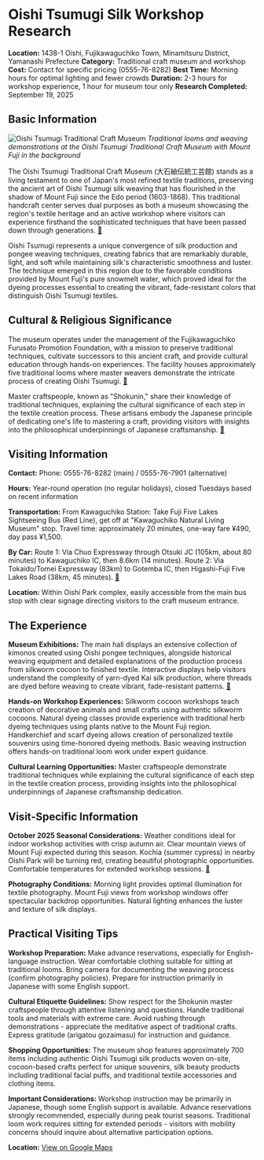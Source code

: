 # Oishi Tsumugi Silk Workshop Research

**Location:** 1438-1 Oishi, Fujikawaguchiko Town, Minamitsuru District, Yamanashi Prefecture
**Category:** Traditional craft museum and workshop
**Cost:** Contact for specific pricing (0555-76-8282)
**Best Time:** Morning hours for optimal lighting and fewer crowds
**Duration:** 2-3 hours for workshop experience, 1 hour for museum tour only
**Research Completed:** September 19, 2025

## Basic Information

![Oishi Tsumugi Traditional Craft Museum](https://upload.wikimedia.org/wikipedia/commons/thumb/0/0a/Chiiori_House_Winter.jpg/250px-Chiiori_House_Winter.jpg)
*Traditional looms and weaving demonstrations at the Oishi Tsumugi Traditional Craft Museum with Mount Fuji in the background*

The Oishi Tsumugi Traditional Craft Museum (大石紬伝統工芸館) stands as a living testament to one of Japan's most refined textile traditions, preserving the ancient art of Oishi Tsumugi silk weaving that has flourished in the shadow of Mount Fuji since the Edo period (1603-1868). This traditional handcraft center serves dual purposes as both a museum showcasing the region's textile heritage and an active workshop where visitors can experience firsthand the sophisticated techniques that have been passed down through generations. [🔗](https://www.mt-fuji.gr.jp/en/experience-facility/)

Oishi Tsumugi represents a unique convergence of silk production and pongee weaving techniques, creating fabrics that are remarkably durable, light, and soft while maintaining silk's characteristic smoothness and luster. The technique emerged in this region due to the favorable conditions provided by Mount Fuji's pure snowmelt water, which proved ideal for the dyeing processes essential to creating the vibrant, fade-resistant colors that distinguish Oishi Tsumugi textiles.

## Cultural & Religious Significance

The museum operates under the management of the Fujikawaguchiko Furusato Promotion Foundation, with a mission to preserve traditional techniques, cultivate successors to this ancient craft, and provide cultural education through hands-on experiences. The facility houses approximately five traditional looms where master weavers demonstrate the intricate process of creating Oishi Tsumugi. [🔗](https://www.fkchannel.jp/facility-06)

Master craftspeople, known as "Shokunin," share their knowledge of traditional techniques, explaining the cultural significance of each step in the textile creation process. These artisans embody the Japanese principle of dedicating one's life to mastering a craft, providing visitors with insights into the philosophical underpinnings of Japanese craftsmanship. [🔗](https://www.pref.yamanashi.jp/shouko/kogyo/densan/oishi_01.html)

## Visiting Information

**Contact:** Phone: 0555-76-8282 (main) / 0555-76-7901 (alternative)

**Hours:** Year-round operation (no regular holidays), closed Tuesdays based on recent information

**Transportation:** From Kawaguchiko Station: Take Fuji Five Lakes Sightseeing Bus (Red Line), get off at "Kawaguchiko Natural Living Museum" stop. Travel time: approximately 20 minutes, one-way fare ¥490, day pass ¥1,500.

**By Car:** Route 1: Via Chuo Expressway through Otsuki JC (105km, about 80 minutes) to Kawaguchiko IC, then 8.6km (14 minutes). Route 2: Via Tokaido/Tomei Expressway (83km) to Gotemba IC, then Higashi-Fuji Five Lakes Road (38km, 45 minutes). [🔗](https://www.town.fujikawaguchiko.lg.jp/ka/info.php?if_id=4833)

**Location:** Within Oishi Park complex, easily accessible from the main bus stop with clear signage directing visitors to the craft museum entrance.

## The Experience

**Museum Exhibitions:** The main hall displays an extensive collection of kimonos created using Oishi pongee techniques, alongside historical weaving equipment and detailed explanations of the production process from silkworm cocoon to finished textile. Interactive displays help visitors understand the complexity of yarn-dyed Kai silk production, where threads are dyed before weaving to create vibrant, fade-resistant patterns. [🔗](https://www.porta-y.jp/en/leisure_culture/9685)

**Hands-on Workshop Experiences:** Silkworm cocoon workshops teach creation of decorative animals and small crafts using authentic silkworm cocoons. Natural dyeing classes provide experience with traditional herb dyeing techniques using plants native to the Mount Fuji region. Handkerchief and scarf dyeing allows creation of personalized textile souvenirs using time-honored dyeing methods. Basic weaving instruction offers hands-on traditional loom work under expert guidance.

**Cultural Learning Opportunities:** Master craftspeople demonstrate traditional techniques while explaining the cultural significance of each step in the textile creation process, providing insights into the philosophical underpinnings of Japanese craftsmanship dedication.

## Visit-Specific Information

**October 2025 Seasonal Considerations:** Weather conditions ideal for indoor workshop activities with crisp autumn air. Clear mountain views of Mount Fuji expected during this season. Kochia (summer cypress) in nearby Oishi Park will be turning red, creating beautiful photographic opportunities. Comfortable temperatures for extended workshop sessions. [🔗](https://www.japan.travel/en/guide/traditional-craft-experiences-and-workshops/)

**Photography Conditions:** Morning light provides optimal illumination for textile photography. Mount Fuji views from workshop windows offer spectacular backdrop opportunities. Natural lighting enhances the luster and texture of silk displays.

## Practical Visiting Tips

**Workshop Preparation:** Make advance reservations, especially for English-language instruction. Wear comfortable clothing suitable for sitting at traditional looms. Bring camera for documenting the weaving process (confirm photography policies). Prepare for instruction primarily in Japanese with some English support.

**Cultural Etiquette Guidelines:** Show respect for the Shokunin master craftspeople through attentive listening and questions. Handle traditional tools and materials with extreme care. Avoid rushing through demonstrations - appreciate the meditative aspect of traditional crafts. Express gratitude (arigatou gozaimasu) for instruction and guidance.

**Shopping Opportunities:** The museum shop features approximately 700 items including authentic Oishi Tsumugi silk products woven on-site, cocoon-based crafts perfect for unique souvenirs, silk beauty products including traditional facial puffs, and traditional textile accessories and clothing items.

**Important Considerations:** Workshop instruction may be primarily in Japanese, though some English support is available. Advance reservations strongly recommended, especially during peak tourist seasons. Traditional loom work requires sitting for extended periods - visitors with mobility concerns should inquire about alternative participation options.

**Location:** [View on Google Maps](https://maps.google.com/?q=1438-1+Oishi,+Fujikawaguchiko+Town,+Minamitsuru+District,+Yamanashi+Prefecture)